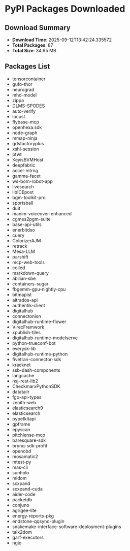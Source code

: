 # PyPI Packages Downloaded

## Download Summary
- **Download Time**: 2025-09-12T13:42:24.335572
- **Total Packages**: 87
- **Total Size**: 34.95 MB

## Packages List
- tensorcontainer
- gufo-thor
- neurograd
- mhd-model
- zippa
- DLMS-SPODES
- auto-verify
- locust
- flybase-mcp
- openhexa.sdk
- node-graph
- mmap-ninja
- gdsfactoryplus
- xshl-session
- ptwt
- KeyisBVMHost
- deepfabric
- accel-mtrng
- gamma-facet
- ws-bom-robot-app
- livesearch
- libICEpost
- bgm-toolkit-pro
- sportsball
- duit
- manim-voiceover-enhanced
- cgmes2pgm-suite
- base-api-utils
- enerbitdso
- cuery
- ColorizerAJM
- retrack
- Mesa-LLM
- parshift
- mcp-web-tools
- coiled
- markdown-query
- abilian-sbe
- containers-sugar
- fbgemm-gpu-nightly-cpu
- bitmapist
- aitrados-api
- authentik-client
- digitalhub
- connectonion
- digitalhub-runtime-flower
- VirecFremwork
- xpublish-tiles
- digitalhub-runtime-modelserve
- python-trueconf-bot
- everysk-lib
- digitalhub-runtime-python
- fivetran-connector-sdk
- kracknet
- ssb-dash-components
- langcache
- nsj-rest-lib2
- CheckmarxPythonSDK
- datatailr
- fgo-api-types
- zenith-web
- elasticsearch9
- elasticsearch
- pypetkitapi
- gpframe
- epyscan
- pitchlense-mcp
- baresquare-sdk
- brynq-sdk-profit
- openobd
- mosamatic2
- mtest-py
- mas-cli
- sunholo
- midom
- scxpand
- scxpand-cuda
- aider-code
- packetdb
- conjuno
- agrigee-lite
- energy-reports-pkg
- endstone-qqsync-plugin
- snakemake-interface-software-deployment-plugins
- talk2dom
- garf-executors
- ngio
